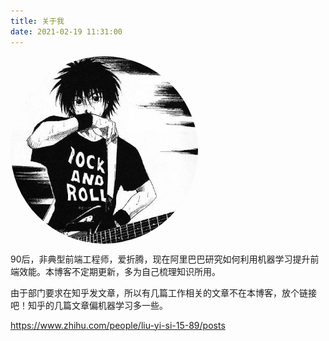 ```yaml
---
title: 关于我
date: 2021-02-19 11:31:00
---
```


<img src="/css/images/guitar-avatar.jpg" width = "300" alt="" align=center style="border-radius:50%;"/>

90后，非典型前端工程师，爱折腾，现在阿里巴巴研究如何利用机器学习提升前端效能。本博客不定期更新，多为自己梳理知识所用。

由于部门要求在知乎发文章，所以有几篇工作相关的文章不在本博客，放个链接吧！知乎的几篇文章偏机器学习多一些。

https://www.zhihu.com/people/liu-yi-si-15-89/posts
